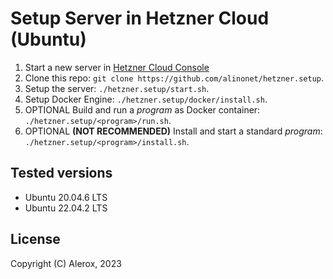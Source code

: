 # Setup Server in Hetzner Cloud (Ubuntu)
1. Start a new server in [Hetzner Cloud Console](https://console.hetzner.cloud/)
2. Clone this repo: ``git clone https://github.com/alinonet/hetzner.setup``.
3. Setup the server: ``./hetzner.setup/start.sh``.
4. Setup Docker Engine: ``./hetzner.setup/docker/install.sh``.
5. OPTIONAL Build and run a *program* as Docker container: ``./hetzner.setup/<program>/run.sh``.
6. OPTIONAL **(NOT RECOMMENDED)** Install and start a standard *program*: ``./hetzner.setup/<program>/install.sh``.
## Tested versions
- Ubuntu 20.04.6 LTS
- Ubuntu 22.04.2 LTS
## License
Copyright (C) Alerox, 2023
